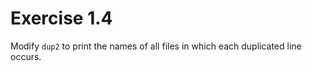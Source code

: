 # Exercise 1.4

Modify `dup2` to print the names of all files in which each duplicated line
occurs.
